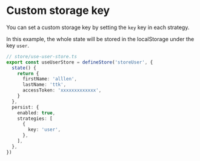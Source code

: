 # Custom storage key

You can set a custom storage key by setting the `key` key in each strategy.

In this example, the whole state will be stored in the localStorage under the key `user`.

```typescript
// store/use-user-store.ts
export const useUserStore = defineStore('storeUser', {
  state() {
    return {
      firstName: 'alllen',
      lastName: 'ttk',
      accessToken: 'xxxxxxxxxxxxx',
    }
  },
  persist: {
    enabled: true,
    strategies: [
      {
        key: 'user',
      },
    ],
  },
})
```
